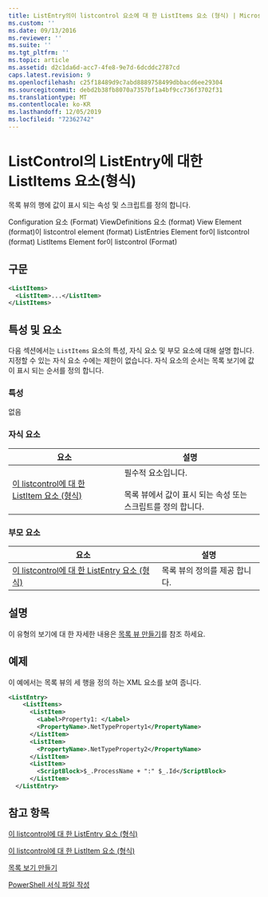 ```yaml
---
title: ListEntry의이 listcontrol 요소에 대 한 ListItems 요소 (형식) | Microsoft Docs
ms.custom: ''
ms.date: 09/13/2016
ms.reviewer: ''
ms.suite: ''
ms.tgt_pltfrm: ''
ms.topic: article
ms.assetid: d2c1da6d-acc7-4fe8-9e7d-6dcddc2787cd
caps.latest.revision: 9
ms.openlocfilehash: c25f18489d9c7abd8889758499dbbacd6ee29304
ms.sourcegitcommit: debd2b38fb8070a7357bf1a4bf9cc736f3702f31
ms.translationtype: MT
ms.contentlocale: ko-KR
ms.lasthandoff: 12/05/2019
ms.locfileid: "72362742"
---
```

# <a name="listitems-element-for-listentry-for-listcontrol-format"></a>ListControl의 ListEntry에 대한 ListItems 요소(형식)

목록 뷰의 행에 값이 표시 되는 속성 및 스크립트를 정의 합니다.

Configuration 요소 (Format) ViewDefinitions 요소 (format) View Element (format)이 listcontrol element (format) ListEntries Element for이 listcontrol (format) ListItems Element for이 listcontrol (Format)

## <a name="syntax"></a>구문

```xml
<ListItems>
  <ListItem>...</ListItem>
</ListItems>
```

## <a name="attributes-and-elements"></a>특성 및 요소

다음 섹션에서는 `ListItems` 요소의 특성, 자식 요소 및 부모 요소에 대해 설명 합니다. 지정할 수 있는 자식 요소 수에는 제한이 없습니다. 자식 요소의 순서는 목록 보기에 값이 표시 되는 순서를 정의 합니다.

### <a name="attributes"></a>특성

없음

### <a name="child-elements"></a>자식 요소

|요소|설명|
|-------------|-----------------|
|[이 listcontrol에 대 한 ListItem 요소 (형식)](./listitem-element-for-listitems-for-listcontrol-format.md)|필수적 요소입니다.<br /><br /> 목록 뷰에서 값이 표시 되는 속성 또는 스크립트를 정의 합니다.|

### <a name="parent-elements"></a>부모 요소

|요소|설명|
|-------------|-----------------|
|[이 listcontrol에 대 한 ListEntry 요소 (형식)](./listentry-element-for-listcontrol-format.md)|목록 뷰의 정의를 제공 합니다.|

## <a name="remarks"></a>설명

이 유형의 보기에 대 한 자세한 내용은 [목록 뷰 만들기](./creating-a-list-view.md)를 참조 하세요.

## <a name="example"></a>예제

이 예에서는 목록 뷰의 세 행을 정의 하는 XML 요소를 보여 줍니다.

```xml
<ListEntry>
    <ListItems>
      <ListItem>
        <Label>Property1: </Label>
        <PropertyName>.NetTypeProperty1</PropertyName>
      </ListItem>
      <ListItem>
        <PropertyName>.NetTypeProperty2</PropertyName>
      </ListItem>
      <ListItem>
        <ScriptBlock>$_.ProcessName + ":" $_.Id</ScriptBlock>
      </ListItem>
  </ListEntry>
```

## <a name="see-also"></a>참고 항목

[이 listcontrol에 대 한 ListEntry 요소 (형식)](./listentry-element-for-listcontrol-format.md)

[이 listcontrol에 대 한 ListItem 요소 (형식)](./listitem-element-for-listitems-for-listcontrol-format.md)

[목록 보기 만들기](./creating-a-list-view.md)

[PowerShell 서식 파일 작성](./writing-a-powershell-formatting-file.md)
